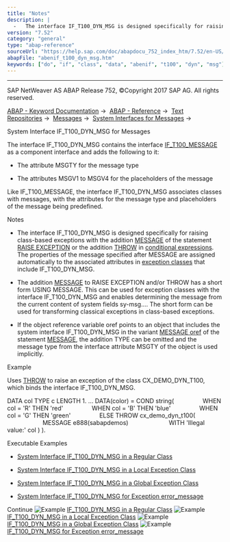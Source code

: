 ```yaml
---
title: "Notes"
description: |
  -   The interface IF_T100_DYN_MSG is designed specifically for raising class-based exceptions with the addition MESSAGE(https://help.sap.com/doc/abapdocu_752_index_htm/7.52/en-US/abapraise_exception_message.htm) of the statement RAISE EXCEPTION(https://help.sap.com/doc/abapdocu_752_index_htm/
version: "7.52"
category: "general"
type: "abap-reference"
sourceUrl: "https://help.sap.com/doc/abapdocu_752_index_htm/7.52/en-US/abenif_t100_dyn_msg.htm"
abapFile: "abenif_t100_dyn_msg.htm"
keywords: ["do", "if", "class", "data", "abenif", "t100", "dyn", "msg"]
---
```


* * *

SAP NetWeaver AS ABAP Release 752, ©Copyright 2017 SAP AG. All rights reserved.

[ABAP - Keyword Documentation](https://help.sap.com/doc/abapdocu_752_index_htm/7.52/en-US/abenabap.htm) →  [ABAP - Reference](https://help.sap.com/doc/abapdocu_752_index_htm/7.52/en-US/abenabap_reference.htm) →  [Text Repositories](https://help.sap.com/doc/abapdocu_752_index_htm/7.52/en-US/abenabap_texts.htm) →  [Messages](https://help.sap.com/doc/abapdocu_752_index_htm/7.52/en-US/abenabap_messages.htm) →  [System Interfaces for Messages](https://help.sap.com/doc/abapdocu_752_index_htm/7.52/en-US/abenmessage_interfaces.htm) → 

System Interface IF\_T100\_DYN\_MSG for Messages

The interface IF\_T100\_DYN\_MSG contains the interface [IF\_T100\_MESSAGE](https://help.sap.com/doc/abapdocu_752_index_htm/7.52/en-US/abenif_t100_message.htm) as a component interface and adds the following to it:

-   The attribute MSGTY for the message type

-   The attributes MSGV1 to MSGV4 for the placeholders of the message

Like IF\_T100\_MESSAGE, the interface IF\_T100\_DYN\_MSG associates classes with messages, with the attributes for the message type and placeholders of the message being predefined.

Notes

-   The interface IF\_T100\_DYN\_MSG is designed specifically for raising class-based exceptions with the addition [MESSAGE](https://help.sap.com/doc/abapdocu_752_index_htm/7.52/en-US/abapraise_exception_message.htm) of the statement [RAISE EXCEPTION](https://help.sap.com/doc/abapdocu_752_index_htm/7.52/en-US/abapraise_exception_class.htm) or the addition [THROW](https://help.sap.com/doc/abapdocu_752_index_htm/7.52/en-US/abenconditional_expression_result.htm) in [conditional expressions](https://help.sap.com/doc/abapdocu_752_index_htm/7.52/en-US/abenconditional_expressions.htm). The properties of the message specified after MESSAGE are assigned automatically to the associated attributes in [exception classes](https://help.sap.com/doc/abapdocu_752_index_htm/7.52/en-US/abenexceptions_classes.htm) that include IF\_T100\_DYN\_MSG.

-   The addition [MESSAGE](https://help.sap.com/doc/abapdocu_752_index_htm/7.52/en-US/abapraise_exception_message.htm) to RAISE EXCEPTION and/or THROW has a short form USING MESSAGE. This can be used for exception classes with the interface IF\_T100\_DYN\_MSG and enables determining the message from the current content of system fields sy-msg.... The short form can be used for transforming classical exceptions in class-based exceptions.

-   If the object reference variable oref points to an object that includes the system interface IF\_T100\_DYN\_MSG in the variant [MESSAGE oref](https://help.sap.com/doc/abapdocu_752_index_htm/7.52/en-US/abapmessage_msg.htm) of the statement [MESSAGE](https://help.sap.com/doc/abapdocu_752_index_htm/7.52/en-US/abapmessage.htm), the addition TYPE can be omitted and the message type from the interface attribute MSGTY of the object is used implicitly.

Example

Uses [THROW](https://help.sap.com/doc/abapdocu_752_index_htm/7.52/en-US/abenconditional_expression_result.htm) to raise an exception of the class CX\_DEMO\_DYN\_T100, which binds the interface IF\_T100\_DYN\_MSG.

DATA col TYPE c LENGTH 1.
...
DATA(color) = COND string(
                WHEN col = 'R' THEN 'red'
                WHEN col = 'B' THEN 'blue'
                WHEN col = 'G' THEN 'green'
                ELSE THROW cx\_demo\_dyn\_t100(
                     MESSAGE e888(sabapdemos)
                       WITH 'Illegal value:' col ) ).

Executable Examples

-   [System Interface IF\_T100\_DYN\_MSG in a Regular Class](https://help.sap.com/doc/abapdocu_752_index_htm/7.52/en-US/abenif_t100_dyn_msg_abexa.htm)

-   [System Interface IF\_T100\_DYN\_MSG in a Local Exception Class](https://help.sap.com/doc/abapdocu_752_index_htm/7.52/en-US/abenraise_message_abexa.htm)

-   [System Interface IF\_T100\_DYN\_MSG in a Global Exception Class](https://help.sap.com/doc/abapdocu_752_index_htm/7.52/en-US/abenraise_message_global_abexa.htm)

-   [System Interface IF\_T100\_DYN\_MSG for Exception error\_message](https://help.sap.com/doc/abapdocu_752_index_htm/7.52/en-US/abenraise_error_message_abexa.htm)

Continue
![Example](exa.gif "Example") [IF\_T100\_DYN\_MSG in a Regular Class](https://help.sap.com/doc/abapdocu_752_index_htm/7.52/en-US/abenif_t100_dyn_msg_abexa.htm)
![Example](exa.gif "Example") [IF\_T100\_DYN\_MSG in a Local Exception Class](https://help.sap.com/doc/abapdocu_752_index_htm/7.52/en-US/abenraise_message_abexa.htm)
![Example](exa.gif "Example") [IF\_T100\_DYN\_MSG in a Global Exception Class](https://help.sap.com/doc/abapdocu_752_index_htm/7.52/en-US/abenraise_message_global_abexa.htm)
![Example](exa.gif "Example") [IF\_T100\_DYN\_MSG for Exception error\_message](https://help.sap.com/doc/abapdocu_752_index_htm/7.52/en-US/abenraise_error_message_abexa.htm)